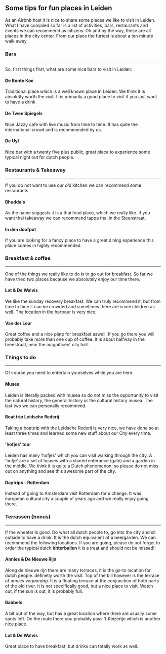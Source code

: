 ## Some tips for fun places in Leiden
As an Airbnb host it is nice to share some places we like to visit in Leiden. What I have compiled so far is a list of activities, bars, restaurants and events we can recommend as citizens. Oh and by the way, these are all places in the city center. From our place the furtest is about a ten minute walk away.

### Bars
---
So, first things first, what are some nice bars to visit in Leiden:

#### De Bonte Koe
Traditional place which is a well known place in Leiden. We think it is absolutly worth the visit. It is primarily a good place to visit if you just want to have a drink.

#### De Twee Spiegels
Nice Jazzy cafe with live music from time to time. It has quite the international crowd and is recommended by us.

#### De Uyl
Nice bar with a twenty five plus public, great place to experience some typical night out for dutch people.


### Restaurants & Takeaway
---
If you do not want to use our *old* kitchen we can recommend some restaurants.

#### Bhudda's 
As the name suggests it is a thai food place, which we really like. If you want thai takeaway we can recommend tappa thai in the Steenstraat.

#### In den doofpot
If you are looking for a fancy place to have a great dining experience this place comes in highly recommended.

### Breakfast & coffee
---
One of the things we really like to do is to go out for breakfast. So far we have tried two places because we absolutely enjoy our time there.

#### Lot & De Walvis
We like the sunday recovery breakfast. We can truly recommend it, but from time to time it can be crowded and sometimes there are some children as well. The location in the harbour is very nice.

#### Van der Leur
Great coffee and a nice plate for breakfast aswell. If you go there you will probably take more than one cup of coffee. It is about halfway in the breestraat, near the magnificent city hall. 

### Things to do
---
Of course you need to entertain yourselves while you are here.


#### Musea
Leiden is literally packed with musea so do not miss the opportunity to visit the natural history, the general history or the cultural history musea. The last two we can personally recommend.

#### Boat trip Leidsche Rederij
Taking a boattrip with the Leidsche Rederij is very nice, we have done so at least three times and learned some new stuff about our City every time. 

#### 'hofjes' tour
Leiden has many 'hofjes' which you can visit walking through the city. A 'hofje' are a set of houses with a shared enterance (gate) and a garden in the middle. We think it is quite a Dutch phenomenon, so please do not miss out on anything and see this awesome part of the city. 

#### Daytrips - Rotterdam
Instead of going to Amsterdam visit Rotterdam for a change. It was european cultural city a couple of years ago and we really enjoy going there.

### Terrassen (bonus)
---
If the wheater is good. Do what all dutch people to, go into the city and sit outside to have a drink. It is the dutch equivalent of a beergarden. We can recommend the following locations. If you are going, please do not forget to order the typical dutch **bitterballen** it is a treat and should not be missed!!

#### Annies & De Nieuwe Rijn
Along de nieuwe rijn there are many terraces, it is the go-to location for dutch people. definetly worth the visit. Top of the bill however is the terrace of *annies verjaardag*. It is a floating terrace at the conjunction of both parts of the old river. It is not specifically good, but a nice place to visit. Watch out, if the sun is out, it is probably full.

#### Babbels
A bit out of the way, but has a great location where there are usually some spots left. On the route there you probably pass 't Keizertje which is another nice place.

#### Lot & De Walvis
Great place to have breakfast, but drinks can totally work as well. 



